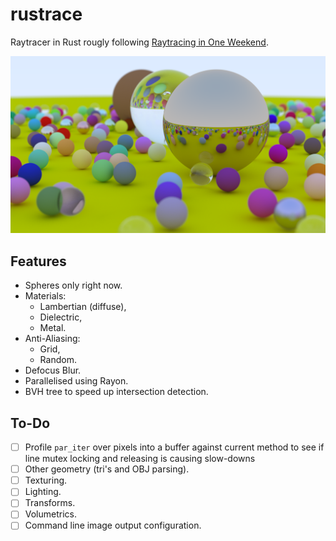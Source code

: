 # rustrace
Raytracer in Rust rougly following [Raytracing in One Weekend](https://raytracing.github.io/).

![](final.png)

## Features
- Spheres only right now.
- Materials:
    - Lambertian (diffuse),
    - Dielectric,
    - Metal.
- Anti-Aliasing:
    - Grid,
    - Random.
- Defocus Blur. 
- Parallelised using Rayon.
- BVH tree to speed up intersection detection.

## To-Do
- [ ] Profile `par_iter` over pixels into a buffer against current method to see if line mutex locking and releasing is causing slow-downs
- [ ] Other geometry (tri's and OBJ parsing).
- [ ] Texturing.
- [ ] Lighting.
- [ ] Transforms.
- [ ] Volumetrics.
- [ ] Command line image output configuration.
